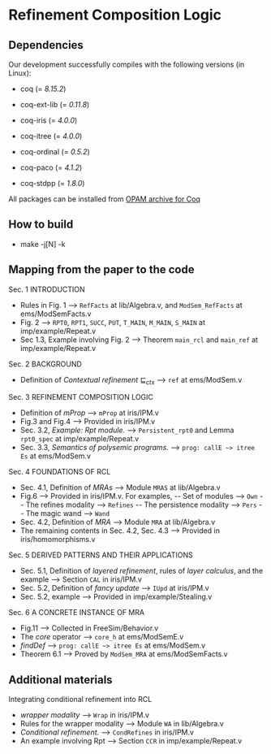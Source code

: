 # Refinement Composition Logic

## Dependencies
Our development successfully compiles with the following versions (in Linux):

- coq (= *8.15.2*)

- coq-ext-lib (= *0.11.8*)
- coq-iris (= *4.0.0*)
- coq-itree (= *4.0.0*)
- coq-ordinal (= *0.5.2*)
- coq-paco (= *4.1.2*)
- coq-stdpp (= *1.8.0*)

All packages can be installed from [OPAM archive for Coq](https://github.com/coq/opam-coq-archive)

## How to build
- make -j[N] -k

## Mapping from the paper to the code
Sec. 1 INTRODUCTION
- Rules in Fig. 1 --> `RefFacts` at lib/Algebra.v, and `ModSem_RefFacts` at ems/ModSemFacts.v
- Fig. 2 --> `RPT0`, `RPT1`, `SUCC`, `PUT`, `T_MAIN`, `M_MAIN`, `S_MAIN` at imp/example/Repeat.v
- Sec 1.3, Example involving Fig. 2 --> Theorem `main_rcl` and `main_ref` at imp/example/Repeat.v

Sec. 2 BACKGROUND
- Definition of *Contextual refinement* $⊑_{ctx}$ --> `ref` at ems/ModSem.v

Sec. 3 REFINEMENT COMPOSITION LOGIC
- Definition of *mProp* --> `mProp` at iris/IPM.v
- Fig.3 and Fig.4 --> Provided in iris/IPM.v
- Sec. 3.2, *Example: Rpt module.* --> `Persistent_rpt0` and Lemma `rpt0_spec` at imp/example/Repeat.v
- Sec. 3.3, *Semantics of polysemic programs.* --> `prog: callE ~> itree Es` at ems/ModSem.v

Sec. 4 FOUNDATIONS OF RCL
- Sec. 4.1, Definition of *MRAs* --> Module `MRAS` at lib/Algebra.v
- Fig.6 --> Provided in iris/IPM.v. For examples, 
-- Set of modules --> `Own`
-- The refines modality --> `Refines`
-- The persistence modality --> `Pers`
-- The magic wand --> `Wand`
- Sec. 4.2, Definition of *MRA* --> Module `MRA` at lib/Algebra.v
- The remaining contents in Sec. 4.2, Sec. 4.3 --> Provided in iris/homomorphisms.v

Sec. 5 DERIVED PATTERNS AND THEIR APPLICATIONS
- Sec. 5.1, Definition of *layered refinement*, rules of *layer calculus*, and the example --> Section `CAL` in iris/IPM.v
- Sec. 5.2, Definition of *fancy update* --> `IUpd` at iris/IPM.v
- Sec. 5.2, example --> Provided in imp/example/Stealing.v

Sec. 6 A CONCRETE INSTANCE OF MRA
- Fig.11 --> Collected in FreeSim/Behavior.v
- The *core* operator --> `core_h` at ems/ModSemE.v
- *findDef* --> `prog: callE ~> itree Es` at ems/ModSem.v
- Theorem 6.1 --> Proved by `ModSem_MRA` at ems/ModSemFacts.v

## Additional materials
Integrating conditional refinement into RCL
- *wrapper modality* --> `Wrap` in iris/IPM.v
- Rules for the wrapper modality --> Module `WA` in lib/Algebra.v
- *Conditional refinement.* --> `CondRefines` in iris/IPM.v
- An example involving Rpt --> Section `CCR` in imp/example/Repeat.v
